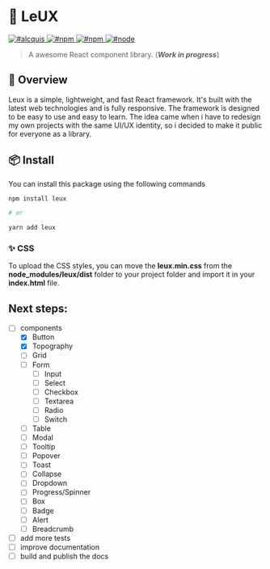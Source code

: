 # 🎨 LeUX

<a href="https://twitter.com/alcquis" target="\_parent">
	<img alt="#alcquis" src="https://img.shields.io/twitter/follow/alcquis?style=social"/>
</a>
<a href="https://www.npmjs.com/package/leux" target="\_parent">
  <img alt="#npm" src="https://img.shields.io/npm/v/leux">
</a>
<a href="https://www.npmjs.com/package/leux" target="\_parent">
  <img alt="#npm" src="https://img.shields.io/npm/dm/leux">
</a>
<a href="https://nodejs.org/en/blog/release/v14.17.3/" target="\_parent">
  <img alt="#node" src="https://img.shields.io/badge/node-%3D%3E14.17.3-purple">
</a>


> A awesome React component library. (**_Work in progress_**)

## 🎈 Overview

Leux is a simple, lightweight, and fast React framework. It's built with the latest web technologies and is fully responsive.
The framework is designed to be easy to use and easy to learn.
The idea came when i have to redesign my own projects with the same UI/UX identity, so i decided to make it public for everyone as a library.

## 📦 Install
You can install this package using the following commands

```bash
npm install leux

# or

yarn add leux
```
### ✨ CSS

To upload the CSS styles, you can move the **leux.min.css** from the **node_modules/leux/dist** folder to your project folder and import it in your **index.html** file.

## Next steps:
- [ ] components
	- [X] Button
	- [X] Topography
	- [ ] Grid
	- [ ] Form
		- [ ] Input
		- [ ] Select
		- [ ] Checkbox
		- [ ] Textarea
		- [ ] Radio
		- [ ] Switch
	- [ ] Table
	- [ ] Modal
	- [ ] Tooltip
	- [ ] Popover
	- [ ] Toast
	- [ ] Collapse
	- [ ] Dropdown
	- [ ] Progress/Spinner
	- [ ] Box
	- [ ] Badge
	- [ ] Alert
	- [ ] Breadcrumb
- [ ] add more tests
- [ ] improve documentation
- [ ] build and publish the docs
